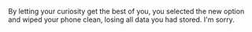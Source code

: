 By letting your curiosity get the best of you,
you selected the new option and wiped your phone clean,
losing all data you had stored.  I'm sorry.
